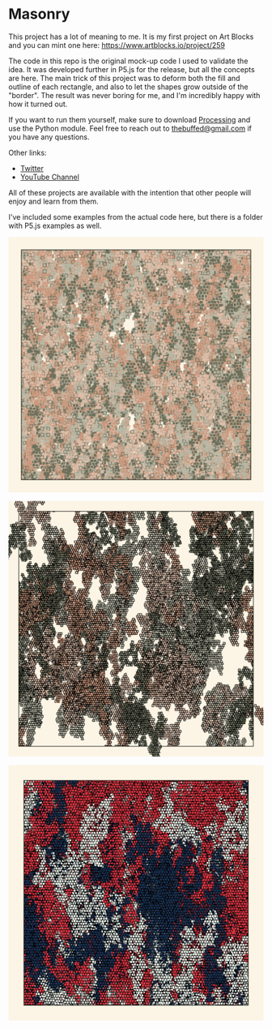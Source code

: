 # Masonry

This project has a lot of meaning to me. It is my first project on Art Blocks and you can mint one here: https://www.artblocks.io/project/259

The code in this repo is the original mock-up code I used to validate the idea. It was developed further in P5.js for the release, but all the concepts are here. The main trick of this project was to deform both the fill and outline of each rectangle, and also to let the shapes grow outside of the "border". The result was never boring for me, and I'm incredibly happy with how it turned out.

If you want to run them yourself, make sure to download [Processing](https://www.processing.org) and use the Python module. Feel free to reach out to thebuffed@gmail.com if you have any questions.

Other links:
- [Twitter](https://twitter.com/TheBuffED)
- [YouTube Channel](https://www.youtube.com/channel/UCUrmX3SvpPerq-KAfGBrgGQ)

All of these projects are available with the intention that other people will enjoy and learn from them. 

I've included some examples from the actual code here, but there is a folder with P5.js examples as well.

<p align="center"><img src="https://github.com/erdavids/Generative-Art/blob/master/Projects/Masonry/Examples/Great/3615.png"></p>
<p align="center"><img src="https://github.com/erdavids/Generative-Art/blob/master/Projects/Masonry/Examples/Great/370.png"></p>
<p align="center"><img src="https://github.com/erdavids/Generative-Art/blob/master/Projects/Masonry/Examples/Great/2068.png"></p>
